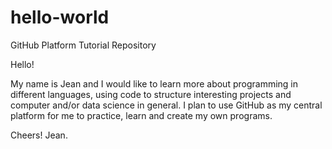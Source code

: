 # hello-world
GitHub Platform Tutorial Repository

Hello! 

My name is Jean and I would like to learn more about programming in different languages, using code to structure interesting projects and computer and/or data science in general. I plan to use GitHub as my central platform for me to practice, learn and create my own programs.

Cheers!
Jean.
